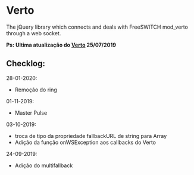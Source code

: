 # Verto

The jQuery library which connects and deals with FreeSWITCH mod_verto through a web socket.

**Ps: Ultima atualização do [Verto]('https://github.com/signalwire/freeswitch/tree/master/html5/verto/js') 25/07/2019**

## Checklog:

28-01-2020:

- Remoção do ring

01-11-2019:

- Master Pulse

03-10-2019:

- troca de tipo da propriedade fallbackURL de string para Array
- Adição da função onWSException aos callbacks do Verto

24-09-2019:

- Adição do multifallback
